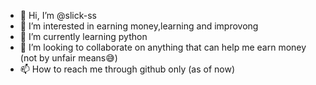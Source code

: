 - 👋 Hi, I’m @slick-ss
- 👀 I’m interested in earning money,learning and improvong
- 🌱 I’m currently learning python
- 💞️ I’m looking to collaborate on anything that can help me earn money (not by unfair means😅) 
- 📫 How to reach me through github only (as of now)

<!---
slick-ss/slick-ss is a ✨ special ✨ repository because its `README.md` (this file) appears on your GitHub profile.
You can click the Preview link to take a look at your changes.
--->

